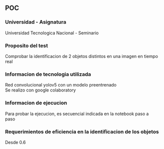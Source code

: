 ## POC 

### Universidad - Asignatura
Universidad Tecnologica Nacional - Seminario


### Proposito del test
Comprobar la identificacion de 2 objetos distintos en una imagen en tiempo real

### Informacion de tecnologia utilizada
Red convolucional yolov5 con un modelo preentrenado\
Se realizo con google colaboratory

### Informacion de ejecucion
Para probar la ejecucion, es secuencial indicada en la notebook paso a paso

### Requerimientos de eficiencia en la identificacion de los objetos
Desde 0.6 











